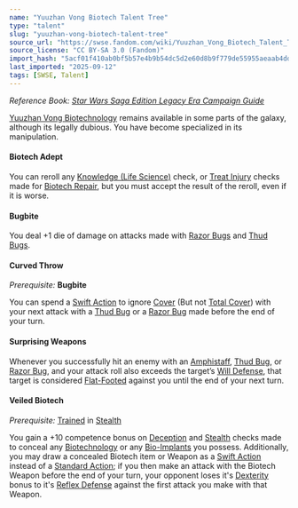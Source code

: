 ```yaml
---
name: "Yuuzhan Vong Biotech Talent Tree"
type: "talent"
slug: "yuuzhan-vong-biotech-talent-tree"
source_url: "https://swse.fandom.com/wiki/Yuuzhan_Vong_Biotech_Talent_Tree"
source_license: "CC BY-SA 3.0 (Fandom)"
import_hash: "5acf01f410ab0bf5b57e4b9b54dc5d2e60d8b9f779de55955aeaab4dd6ff6174"
last_imported: "2025-09-12"
tags: [SWSE, Talent]
---
```

*Reference Book: [Star Wars Saga Edition Legacy Era Campaign Guide](https://swse.fandom.com/wiki/Star_Wars_Saga_Edition_Legacy_Era_Campaign_Guide)*

[Yuuzhan Vong Biotechnology](https://swse.fandom.com/wiki/Yuuzhan_Vong_Biotechnology) remains available in some parts of the galaxy, although its legally dubious. You have become specialized in its manipulation.

#### **Biotech Adept**
You can reroll any [Knowledge (Life Science)](https://swse.fandom.com/wiki/Knowledge_(Life_Science)) check, or [Treat Injury](https://swse.fandom.com/wiki/Treat_Injury) checks made for [Biotech Repair](https://swse.fandom.com/wiki/Biotech_Repair), but you must accept the result of the reroll, even if it is worse.

#### **Bugbite**
You deal +1 die of damage on attacks made with [Razor Bugs](https://swse.fandom.com/wiki/Razor_Bug) and [Thud Bugs](https://swse.fandom.com/wiki/Thud_Bug).

#### **Curved Throw**
*Prerequisite:* **Bugbite**

You can spend a [Swift Action](https://swse.fandom.com/wiki/Swift_Action) to ignore [Cover](https://swse.fandom.com/wiki/Cover) (But not [Total Cover](https://swse.fandom.com/wiki/Total_Cover)) with your next attack with a [Thud Bug](https://swse.fandom.com/wiki/Thud_Bug) or a [Razor Bug](https://swse.fandom.com/wiki/Razor_Bug) made before the end of your turn.

#### **Surprising Weapons**
Whenever you successfully hit an enemy with an [Amphistaff](https://swse.fandom.com/wiki/Amphistaff), [Thud Bug](https://swse.fandom.com/wiki/Thud_Bug), or [Razor Bug](https://swse.fandom.com/wiki/Razor_Bug), and your attack roll also exceeds the target’s [Will Defense](https://swse.fandom.com/wiki/Will_Defense), that target is considered [Flat-Footed](https://swse.fandom.com/wiki/Flat-Footed) against you until the end of your next turn.

#### **Veiled Biotech**
*Prerequisite:* [Trained](https://swse.fandom.com/wiki/Trained) in [Stealth](https://swse.fandom.com/wiki/Stealth)

You gain a +10 competence bonus on [Deception](https://swse.fandom.com/wiki/Deception) and [Stealth](https://swse.fandom.com/wiki/Stealth) checks made to conceal any [Biotechnology](https://swse.fandom.com/wiki/Biotechnology) or any [Bio-Implants](https://swse.fandom.com/wiki/Bio-Implants) you possess. Additionally, you may draw a concealed Biotech item or Weapon as a [Swift Action](https://swse.fandom.com/wiki/Swift_Action) instead of a [Standard Action](https://swse.fandom.com/wiki/Standard_Action); if you then make an attack with the Biotech Weapon before the end of your turn, your opponent loses it's [Dexterity](https://swse.fandom.com/wiki/Dexterity) bonus to it's [Reflex Defense](https://swse.fandom.com/wiki/Reflex_Defense) against the first attack you make with that Weapon.